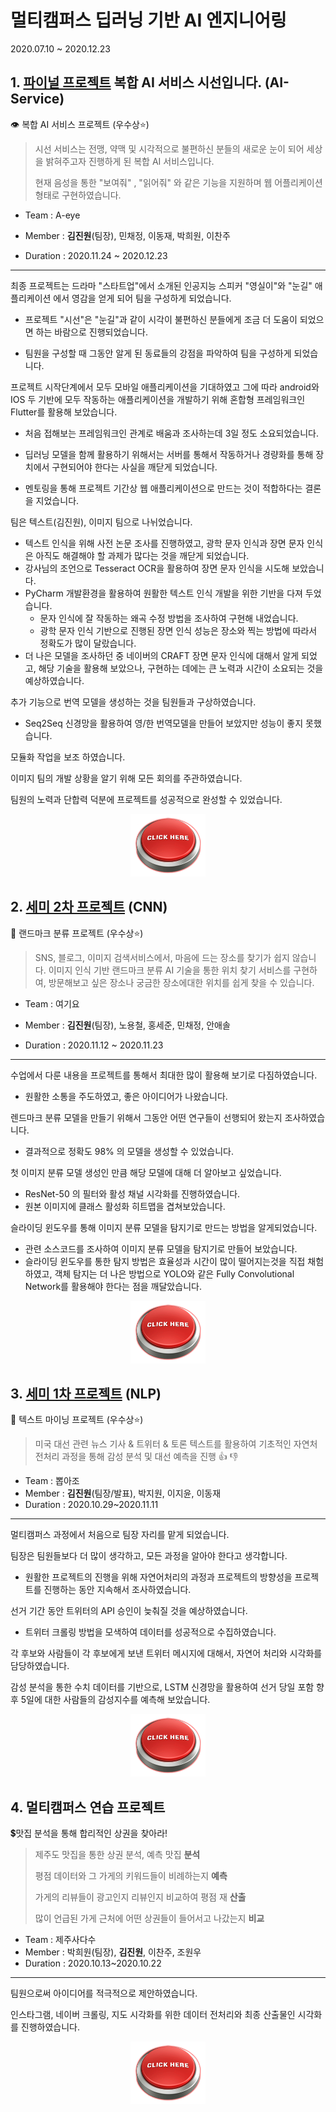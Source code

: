 # 멀티캠퍼스 딥러닝 기반 AI 엔지니어링
2020.07.10 ~ 2020.12.23

## 1. <u>파이널 프로젝트</u> 복합 AI 서비스 시선입니다. (AI-Service)

:eye: 복합 AI 서비스 프로젝트 (우수상:star:)

> 시선 서비스는 전맹, 약맥 및 시각적으로 불편하신 분들의 새로운 눈이 되어 세상을 밝혀주고자 진행하게 된 복합 AI 서비스입니다.
>
> 현재 음성을 통한 "보여줘" , "읽어줘" 와 같은 기능을 지원하며 웹 어플리케이션 형태로 구현하였습니다.

- Team : A-eye

- Member : **김진원**(팀장), 민채정, 이동재, 박희원, 이찬주

- Duration : 2020.11.24 ~ 2020.12.23

------

최종 프로젝트는 드라마 "스타트업"에서 소개된 인공지능 스피커 "영실이"와 "눈길" 애플리케이션 에서 영감을 얻게 되어 팀을 구성하게 되었습니다.

- 프로젝트 "시선"은 "눈길"과 같이 시각이 불편하신 분들에게 조금 더 도움이 되었으면 하는 바람으로 진행되었습니다.

- 팀원을 구성할 때 그동안 알게 된 동료들의 강점을 파악하여 팀을 구성하게 되었습니다.

프로젝트 시작단계에서 모두 모바일 애플리케이션을 기대하였고 그에 따라 android와 IOS 두 기반에 모두 작동하는 애플리케이션을 개발하기 위해 혼합형 프레임워크인 Flutter를 활용해 보았습니다.

- 처음 접해보는 프레임워크인 관계로 배움과 조사하는데 3일 정도 소요되었습니다.
- 딥러닝 모델을 함께 활용하기 위해서는 서버를 통해서 작동하거나 경량화를 통해 장치에서 구현되어야 한다는 사실을 깨닫게 되었습니다.

- 멘토링을 통해 프로젝트 기간상 웹 애플리케이션으로 만드는 것이 적합하다는 결론을 지었습니다.

팀은 텍스트(김진원), 이미지 팀으로 나뉘었습니다.

- 텍스트 인식을 위해 사전 논문 조사를 진행하였고, 광학 문자 인식과 장면 문자 인식은 아직도 해결해야 할 과제가 많다는 것을 깨닫게 되었습니다.
- 강사님의 조언으로 Tesseract OCR을 활용하여 장면 문자 인식을 시도해 보았습니다.
- PyCharm 개발환경을 활용하여 원활한 텍스트 인식 개발을 위한 기반을 다져 두었습니다.
  - 문자 인식에 잘 작동하는 왜곡 수정 방법을 조사하여 구현해 내었습니다.
  - 광학 문자 인식 기반으로 진행된 장면 인식 성능은 장소와 찍는 방법에 따라서 정확도가 많이 달랐습니다.
- 더 나은 모델을 조사하던 중 네이버의 CRAFT 장면 문자 인식에 대해서 알게 되었고, 해당 기술을 활용해 보았으나, 구현하는 데에는 큰 노력과 시간이 소요되는 것을 예상하였습니다.

추가 기능으로 번역 모델을 생성하는 것을 팀원들과 구상하였습니다.

- Seq2Seq 신경망을 활용하여 영/한 번역모델을 만들어 보았지만 성능이 좋지 못했습니다.

모듈화 작업을 보조 하였습니다.

이미지 팀의 개발 상황을 알기 위해 모든 회의를 주관하였습니다.

팀원의 노력과 단합력 덕분에 프로젝트를 성공적으로 완성할 수 있었습니다.

<p align = "center"><a href="https://github.com/jw0831/Multicampus/tree/main/1.Final-project_seesun" title="seesun final project"><img src="README.assets/clickbutton.gif" width="120" height="100"></a></p>

## 2. <u>세미 2차 프로젝트</u> (CNN)

🏰 랜드마크 분류 프로젝트 (우수상:star:)

> SNS, 블로그, 이미지 검색서비스에서, 마음에 드는 장소를 찾기가 쉽지 않습니다. 이미지 인식 기반 랜드마크 분류 AI 기술을 통한 위치 찾기 서비스를 구현하여, 방문해보고 싶은 장소나 궁금한 장소에대한 위치를 쉽게 찾을 수 있습니다.

- Team : 여기요

- Member : **김진원**(팀장), 노용철, 홍세준, 민채정, 안애솔

- Duration : 2020.11.12 ~ 2020.11.23

------

수업에서 다룬 내용을 프로젝트를 통해서 최대한 많이 활용해 보기로 다짐하였습니다.

- 원활한 소통을 주도하였고, 좋은 아이디어가 나왔습니다.

렌드마크 분류 모델을 만들기 위해서 그동안 어떤 연구들이 선행되어 왔는지 조사하였습니다.

- 결과적으로 정확도 98% 의 모델을 생성할 수 있었습니다.

첫 이미지 분류 모델 생성인 만큼 해당 모델에 대해 더 알아보고 싶었습니다.

- ResNet-50 의 필터와 활성 채널 시각화를 진행하였습니다.
- 원본 이미지에 클래스 활성화 히트맵을 겹쳐보았습니다.

슬라이딩 윈도우를 통해 이미지 분류 모델을 탐지기로 만드는 방법을 알게되었습니다.

- 관련 소스코드를 조사하여 이미지 분류 모델을 탐지기로 만들어 보았습니다.
- 슬라이딩 윈도우를 통한 탐지 방법은 효율성과 시간이 많이 떨어지는것을 직접 채험하였고, 객체 탐지는 더 나은 방법으로 YOLO와 같은 Fully Convolutional Network를 활용해야 한다는 점을 깨달았습니다.

<p align = "center"><a href="https://github.com/jw0831/Multicampus/tree/main/2.Semi-project_2_Landmark_finder_using_CNN"><img src="README.assets/clickbutton.gif" width="120" height="100"></a></p>

## 3. <u>세미 1차 프로젝트</u> (NLP)

📰 텍스트 마이닝 프로젝트 (우수상:star:)

> 미국 대선 관련 뉴스 기사 & 트위터 & 토론 텍스트를 활용하여 기초적인 자연처 전처리 과정을 통해 감성 분석 및 대선 예측을 진행 👍 👎

- Team : 뽑아조
- Member : **김진원**(팀장/발표), 박지원, 이지윤, 이동재
- Duration : 2020.10.29~2020.11.11

------

멀티캠퍼스 과정에서 처음으로 팀장 자리를 맡게 되었습니다.

팀장은 팀원들보다 더 많이 생각하고, 모든 과정을 알아야 한다고 생각합니다.

- 원활한 프로젝트의 진행을 위해 자연어처리의 과정과 프로젝트의 방향성을 프로젝트를 진행하는 동안 지속해서 조사하였습니다.

선거 기간 동안 트위터의 API 승인이 늦춰질 것을 예상하였습니다.

- 트위터 크롤링 방법을 모색하여 데이터를 성공적으로 수집하였습니다.

각 후보와 사람들이 각 후보에게 보낸 트위터 메시지에 대해서, 자연어 처리와 시각화를 담당하였습니다.

감성 분석을 통한 수치 데이터를 기반으로, LSTM 신경망을 활용하여 선거 당일 포함 향후 5일에 대한 사람들의 감성지수를 예측해 보았습니다.

<p align = "center"><a href="https://github.com/jw0831/Multicampus/tree/main/3.Semi-project_1_text_mining_for_US_election_NLP"><img src="README.assets/clickbutton.gif" width="120" height="100"></a></p>

## 4. 멀티캠퍼스 연습 프로젝트

:heavy_dollar_sign:맛집 분석을 통해 합리적인 상권을 찾아라! 

> 제주도 맛집을 통한 상권 분석, 예측 맛집 **분석**
>
> 평점 데이터와 그 가게의 키워드들이 비례하는지 **예측**
>
> 가게의 리뷰들이 광고인지 리뷰인지 비교하여 평점 재 **산출**
>
> 많이 언급된 가게 근처에 어떤 상권들이 들어서고 나갔는지 **비교**

- Team : 제주사다수
- Member : 박희원(팀장), **김진원**, 이찬주, 조원우
- Duration : 2020.10.13~2020.10.22

------

팀원으로써 아이디어를 적극적으로 제안하였습니다.

인스타그램, 네이버 크롤링, 지도 시각화를 위한 데이터 전처리와 최종 산출물인 시각화를 진행하였습니다.

<p align = "center"><a href="https://github.com/jw0831/Multicampus/tree/main/4.호갱노노in제주"><img src="README.assets/clickbutton.gif" width="120" height="100"></a></p>

